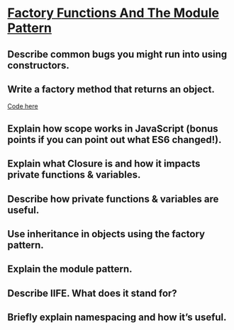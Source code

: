 # [Factory Functions And The Module Pattern][def]

## Describe common bugs you might run into using constructors.

## Write a factory method that returns an object.

[Code here](factoryMethodThatReturnsObject.js)

## Explain how scope works in JavaScript (bonus points if you can point out what ES6 changed!).

## Explain what Closure is and how it impacts private functions & variables.

## Describe how private functions & variables are useful.

## Use inheritance in objects using the factory pattern.

## Explain the module pattern.

## Describe IIFE. What does it stand for?

## Briefly explain namespacing and how it’s useful.


[def]: https://www.theodinproject.com/lessons/node-path-javascript-factory-functions-and-the-module-pattern#knowledge-check#knowledge-check